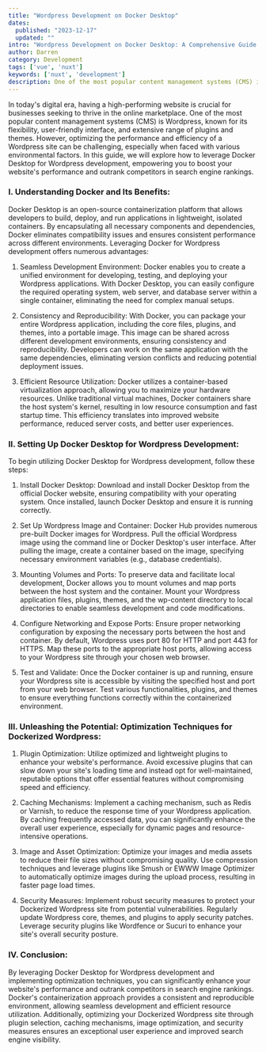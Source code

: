 ```yaml
---
title: "Wordpress Development on Docker Desktop"
dates:
  published: "2023-12-17"
  updated: ""
intro: "Wordpress Development on Docker Desktop: A Comprehensive Guide to Boost Your Website's Performance and Efficiency"
author: Darren
category: Development
tags: ['vue', 'nuxt']
keywords: ['nuxt', 'development']
description: One of the most popular content management systems (CMS) is Wordpress, known for its flexibility, user-friendly interface, and extensive range of plugins and themes.
---
```


In today's digital era, having a high-performing website is crucial for businesses seeking to thrive in the online marketplace. One of the most popular content management systems (CMS) is Wordpress, known for its flexibility, user-friendly interface, and extensive range of plugins and themes. However, optimizing the performance and efficiency of a Wordpress site can be challenging, especially when faced with various environmental factors. In this guide, we will explore how to leverage Docker Desktop for Wordpress development, empowering you to boost your website's performance and outrank competitors in search engine rankings.

### I. Understanding Docker and Its Benefits:

Docker Desktop is an open-source containerization platform that allows developers to build, deploy, and run applications in lightweight, isolated containers. By encapsulating all necessary components and dependencies, Docker eliminates compatibility issues and ensures consistent performance across different environments. Leveraging Docker for Wordpress development offers numerous advantages:

1. Seamless Development Environment:
   Docker enables you to create a unified environment for developing, testing, and deploying your Wordpress applications. With Docker Desktop, you can easily configure the required operating system, web server, and database server within a single container, eliminating the need for complex manual setups.

2. Consistency and Reproducibility:
   With Docker, you can package your entire Wordpress application, including the core files, plugins, and themes, into a portable image. This image can be shared across different development environments, ensuring consistency and reproducibility. Developers can work on the same application with the same dependencies, eliminating version conflicts and reducing potential deployment issues.

3. Efficient Resource Utilization:
   Docker utilizes a container-based virtualization approach, allowing you to maximize your hardware resources. Unlike traditional virtual machines, Docker containers share the host system's kernel, resulting in low resource consumption and fast startup time. This efficiency translates into improved website performance, reduced server costs, and better user experiences.

### II. Setting Up Docker Desktop for Wordpress Development:

To begin utilizing Docker Desktop for Wordpress development, follow these steps:

1. Install Docker Desktop:
   Download and install Docker Desktop from the official Docker website, ensuring compatibility with your operating system. Once installed, launch Docker Desktop and ensure it is running correctly.

2. Set Up Wordpress Image and Container:
   Docker Hub provides numerous pre-built Docker images for Wordpress. Pull the official Wordpress image using the command line or Docker Desktop's user interface. After pulling the image, create a container based on the image, specifying necessary environment variables (e.g., database credentials).

3. Mounting Volumes and Ports:
   To preserve data and facilitate local development, Docker allows you to mount volumes and map ports between the host system and the container. Mount your Wordpress application files, plugins, themes, and the wp-content directory to local directories to enable seamless development and code modifications.

4. Configure Networking and Expose Ports:
   Ensure proper networking configuration by exposing the necessary ports between the host and container. By default, Wordpress uses port 80 for HTTP and port 443 for HTTPS. Map these ports to the appropriate host ports, allowing access to your Wordpress site through your chosen web browser.

5. Test and Validate:
   Once the Docker container is up and running, ensure your Wordpress site is accessible by visiting the specified host and port from your web browser. Test various functionalities, plugins, and themes to ensure everything functions correctly within the containerized environment.

### III. Unleashing the Potential: Optimization Techniques for Dockerized Wordpress:

1. Plugin Optimization:
   Utilize optimized and lightweight plugins to enhance your website's performance. Avoid excessive plugins that can slow down your site's loading time and instead opt for well-maintained, reputable options that offer essential features without compromising speed and efficiency.

2. Caching Mechanisms:
   Implement a caching mechanism, such as Redis or Varnish, to reduce the response time of your Wordpress application. By caching frequently accessed data, you can significantly enhance the overall user experience, especially for dynamic pages and resource-intensive operations.

3. Image and Asset Optimization:
   Optimize your images and media assets to reduce their file sizes without compromising quality. Use compression techniques and leverage plugins like Smush or EWWW Image Optimizer to automatically optimize images during the upload process, resulting in faster page load times.

4. Security Measures:
   Implement robust security measures to protect your Dockerized Wordpress site from potential vulnerabilities. Regularly update Wordpress core, themes, and plugins to apply security patches. Leverage security plugins like Wordfence or Sucuri to enhance your site's overall security posture.

### IV. Conclusion:

By leveraging Docker Desktop for Wordpress development and implementing optimization techniques, you can significantly enhance your website's performance and outrank competitors in search engine rankings. Docker's containerization approach provides a consistent and reproducible environment, allowing seamless development and efficient resource utilization. Additionally, optimizing your Dockerized Wordpress site through plugin selection, caching mechanisms, image optimization, and security measures ensures an exceptional user experience and improved search engine visibility.